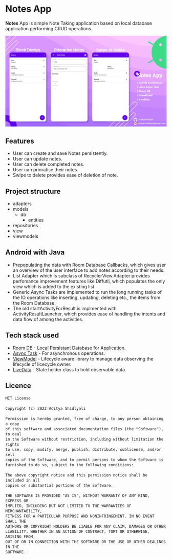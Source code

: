 # Notes App
**Notes** App is simple Note Taking application based on local database application performing CRUD operations.

<img src="https://github.com/AdityaShidlyali/NotesApp/blob/main/images/notes_app.jpg" />

## Features
* User can create and save Notes persistently.
* User can update notes.
* User can delete completed notes.
* User can prioratise their notes.
* Swipe to delete provides ease of deletion of note.

## Project structure
* adapters
* models
    * db
        * entities
* repositories
* view
* viewmodels

## Android with Java
* Prepopulating the data with Room Database Callbacks, which gives user an overview of the user interface to add notes according to their needs.
* List Adapter which is subclass of RecyclerView.Adapter provides perfomance improvement features like Diffutil, which populates the only view which is added to the existing list.
* Generic Async Tasks are implemented to run the long running tasks of the IO operations like inserting, updating, deleting etc., the items from the Room Database.
* The old startActivityForResult is implmented with ActivityResultLauncher, which provides ease of handling the intents and data flow of among the activities.

## Tech stack used
- [Room DB](https://developer.android.com/training/data-storage/room) - Local Persistant Database for Application.
- [Async Task](https://developer.android.com/reference/android/os/AsyncTask) - For asynchronous operations.
- [ViewModel](https://developer.android.com/topic/libraries/architecture/viewmodel) - Lifecycle aware library to manage data observing the lifecycle of licecycle owner.
- [LiveData](https://developer.android.com/topic/libraries/architecture/livedata) - State holder class to hold observable data.

## Licence
```
MIT License

Copyright (c) 2022 Aditya Shidlyali

Permission is hereby granted, free of charge, to any person obtaining a copy
of this software and associated documentation files (the "Software"), to deal
in the Software without restriction, including without limitation the rights
to use, copy, modify, merge, publish, distribute, sublicense, and/or sell
copies of the Software, and to permit persons to whom the Software is
furnished to do so, subject to the following conditions:

The above copyright notice and this permission notice shall be included in all
copies or substantial portions of the Software.

THE SOFTWARE IS PROVIDED "AS IS", WITHOUT WARRANTY OF ANY KIND, EXPRESS OR
IMPLIED, INCLUDING BUT NOT LIMITED TO THE WARRANTIES OF MERCHANTABILITY,
FITNESS FOR A PARTICULAR PURPOSE AND NONINFRINGEMENT. IN NO EVENT SHALL THE
AUTHORS OR COPYRIGHT HOLDERS BE LIABLE FOR ANY CLAIM, DAMAGES OR OTHER
LIABILITY, WHETHER IN AN ACTION OF CONTRACT, TORT OR OTHERWISE, ARISING FROM,
OUT OF OR IN CONNECTION WITH THE SOFTWARE OR THE USE OR OTHER DEALINGS IN THE
SOFTWARE.
```
